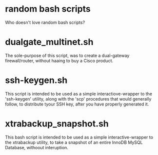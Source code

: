 random bash scripts
===
Who doesn't love random bash scripts?

dualgate_multinet.sh
=
The sole-purpose of this script, was to create a dual-gateway firewall/router, without haaing to buy a Cisco product.

ssh-keygen.sh
=
This script is intended to be used as a simple interactiove-wrapper to the 'ssh-keygen' utility, along with the 'scp' procedures that would generally follow, to distribute tyour SSH key, after you have properly generated it.

xtrabackup_snapshot.sh
=
This bash script is intended to be used as a simple interactive-wrapper to the xtrabackup utility, to take a snapshot of an entire InnoDB MySQL Database, withoout interuption.
